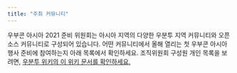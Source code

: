 ```yaml
---
title: "주최 커뮤니티"
---
```

우부콘 아시아 2021 준비 위원회는 아시아 지역의 다양한 우분투 지역 커뮤니티와 오픈소스 커뮤니티로 구성되어 있습니다.
어떤 커뮤니티에서 올해 열리는 첫 우부콘 아시아 행사 준비에 참여하는지 아래 목록에서 확인하세요.
조직위원회 구성원 개인 목록을 보려면, [우분투 위키의 이 위키 문서를 확인하세요.](https://wiki.ubuntu.com/UbuconAsia/2021/Organizers)